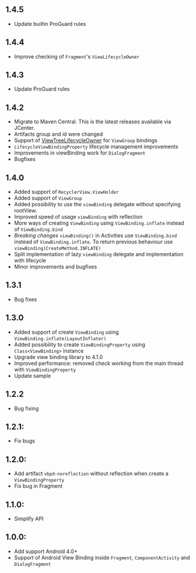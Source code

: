## 1.4.5

- Update builtin ProGuard rules

## 1.4.4

- Improve checking of `Fragment`'s `ViewLifecycleOwner`

## 1.4.3

- Update ProGuard rules

## 1.4.2

- Migrate to Maven Central. This is the latest releases available via JCenter.
- Artifacts group and id were changed
- Support of [ViewTreeLifecycleOwner](https://d.android.com/reference/androidx/lifecycle/ViewTreeLifecycleOwner) for `ViewGroup` bindings
- `LifecycleViewBindingProperty` lifecycle management improvements
- Improvements in viewBinding work for `DialogFragment`
- Bugfixes

## 1.4.0

- Added support of `RecyclerView.ViewHolder`
- Added support of `ViewGroup`
- Added possibility to use the `viewBinding` delegate without specifying rootView.
- Improved speed of usage `viewBinding` with reflection
- More ways of creating `ViewBinding` using `ViewBinding.inflate` instead of `ViewBinding.bind`
- *Breaking changes* `viewBinding()` in Activities use `ViewBinding.bind` instead of `ViewBinding.inflate`. To return previous behaviour use `viewBinding(CreateMethod.INFLATE)`
- Split implementation of lazy `viewBinding` delegate and implementation with lifecycle
- Minor improvements and bugfixes

## 1.3.1

- Bug fixes

## 1.3.0

- Added support of create `ViewBinding` using `ViewBinding.inflate(LayoutInflater)`
- Added possibility to create `ViewBindingProperty` using `Class<ViewBinding>` instance
- Upgrade view binding library to 4.1.0
- Improved performance: removed check working from the main thread with `ViewBindingProperty`
- Update sample

## 1.2.2

- Bug fixing

## 1.2.1:

- Fix bugs

## 1.2.0:

- Add artifact `vbpd-noreflection` without reflection when create a `ViewBindingProperty`
- Fix bug in Fragment

## 1.1.0:

- Simplify API

## 1.0.0:

- Add support Android 4.0+
- Support of Android View Binding inside `Fragment`, `ComponentActivity` and `DialogFragment`
